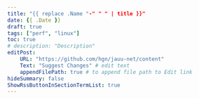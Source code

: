 ```yaml
---
title: "{{ replace .Name "-" " " | title }}"
date: {{ .Date }}
draft: true
tags: ["perf", "linux"]
toc: true
# description: "Description"
editPost:
    URL: "https://github.com/hgn/jauu-net/content"
    Text: "Suggest Changes" # edit text
    appendFilePath: true # to append file path to Edit link
hideSummary: false
ShowRssButtonInSectionTermList: true
---
```


